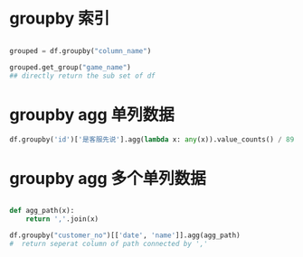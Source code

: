 # groupby 索引

``` py

grouped = df.groupby("column_name")

grouped.get_group("game_name")
## directly return the sub set of df

```


# groupby agg 单列数据
``` py
df.groupby('id')['是客服先说'].agg(lambda x: any(x)).value_counts() / 8975
```


# groupby agg 多个单列数据

``` py

def agg_path(x):
    return ','.join(x)

df.groupby("customer_no")[['date', 'name']].agg(agg_path)
#  return seperat column of path connected by ','
```